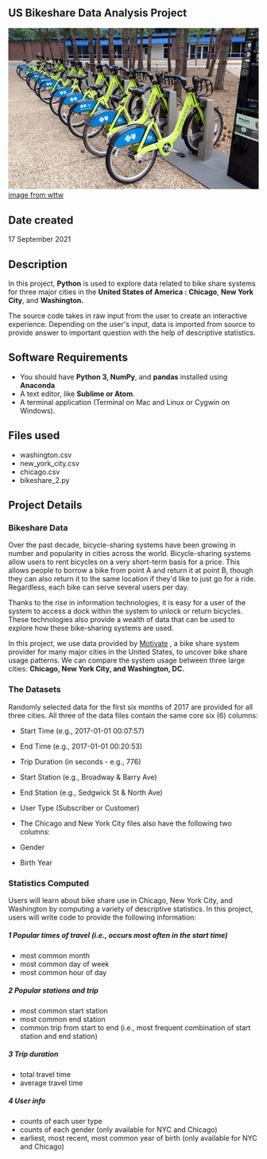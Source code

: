 ## US Bikeshare Data Analysis Project
![Image of bikeshare](https://github.com/robertebong/pdsnd_github/blob/61241573a8b8dc35e5c5014b63018e0a49fedf37/bike-share-660.jpg)
[image from wttw](https://news.wttw.com/)
## Date created
17 September 2021

## Description
In this project, **Python** is used to explore data related to bike share systems for three major cities in the **United States of America :**  **Chicago**, **New York City**, and **Washington.**

The source code takes in raw input from the user to create an interactive experience.
Depending on the user's input, data is imported from source to provide answer to important question with the help of descriptive statistics.

## Software Requirements 
- You should have **Python 3, NumPy**, and **pandas** installed using **Anaconda**
- A text editor, like **Sublime or Atom**.
- A terminal application (Terminal on Mac and Linux or Cygwin on Windows).

## Files used
- washington.csv
- new_york_city.csv
- chicago.csv
- bikeshare_2.py

## Project Details

### Bikeshare Data 

Over the past decade, bicycle-sharing systems have been growing in number and popularity in cities across the world. Bicycle-sharing systems allow users to rent bicycles on a very short-term basis for a price. This allows people to borrow a bike from point A and return it at point B, though they can also return it to the same location if they'd like to just go for a ride. Regardless, each bike can serve several users per day.

Thanks to the rise in information technologies, it is easy for a user of the system to access a dock within the system to unlock or return bicycles. These technologies also provide a wealth of data that can be used to explore how these bike-sharing systems are used.

In this project, we use  data provided by  [Motivate](https://www.motivateco.com/) , a bike share system provider for many major cities in the United States, to uncover bike share usage patterns. We can  compare the system usage between three large cities: **Chicago, New York City, and Washington, DC.**

### The Datasets
Randomly selected data for the first six months of 2017 are provided for all three cities. All three of the data files contain the same core six (6) columns:

- Start Time (e.g., 2017-01-01 00:07:57)
- End Time (e.g., 2017-01-01 00:20:53)
- Trip Duration (in seconds - e.g., 776)
- Start Station (e.g., Broadway & Barry Ave)
- End Station (e.g., Sedgwick St & North Ave)
- User Type (Subscriber or Customer)
- The Chicago and New York City files also have the following two columns:

- Gender
- Birth Year

### Statistics Computed
Users will learn about bike share use in Chicago, New York City, and Washington by computing a variety of descriptive statistics. In this project, users will write code to provide the following information:

##### 1 Popular times of travel (i.e., occurs most often in the start time)
- most common month
- most common day of week
- most common hour of day

##### 2 Popular stations and trip
- most common start station
- most common end station
- common trip from start to end (i.e., most frequent combination of start station and end station)

##### 3 Trip duration
- total travel time
- average travel time

##### 4 User info
- counts of each user type
- counts of each gender (only available for NYC and Chicago)
- earliest, most recent, most common year of birth (only available for NYC and Chicago)



